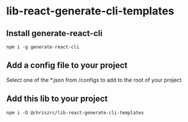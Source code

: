 # lib-react-generate-cli-templates

## Install generate-react-cli 
```
npm i -g generate-react-cli
```

## Add a config file to your project
Select one of the *.json from /configs to add to the root of your project

## Add this lib to your project
```
npm i -D @chriszrc/lib-react-generate-cli-templates 
```